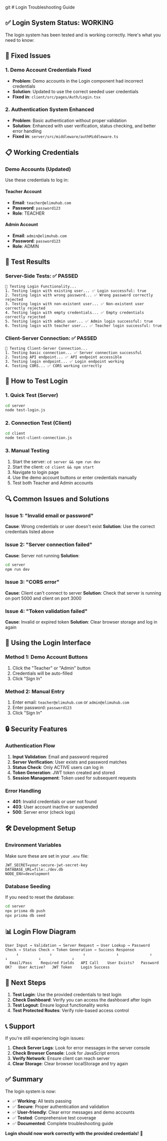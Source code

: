 git # Login Troubleshooting Guide

## ✅ Login System Status: WORKING

The login system has been tested and is working correctly. Here's what you need to know:

## 🔧 Fixed Issues

### 1. **Demo Account Credentials Fixed**
- **Problem**: Demo accounts in the Login component had incorrect credentials
- **Solution**: Updated to use the correct seeded user credentials
- **Fixed in**: `client/src/pages/Auth/Login.tsx`

### 2. **Authentication System Enhanced**
- **Problem**: Basic authentication without proper validation
- **Solution**: Enhanced with user verification, status checking, and better error handling
- **Fixed in**: `server/src/middleware/authMiddleware.ts`

## 📋 Working Credentials

### Demo Accounts (Updated)
Use these credentials to log in:

#### Teacher Account
- **Email**: `teacher@elimuhub.com`
- **Password**: `password123`
- **Role**: TEACHER

#### Admin Account
- **Email**: `admin@elimuhub.com`
- **Password**: `password123`
- **Role**: ADMIN

## 🧪 Test Results

### Server-Side Tests: ✅ PASSED
```
🔐 Testing Login Functionality...
1. Testing login with existing user... ✅ Login successful: true
2. Testing login with wrong password... ✅ Wrong password correctly rejected
3. Testing login with non-existent user... ✅ Non-existent user correctly rejected
4. Testing login with empty credentials... ✅ Empty credentials correctly rejected
5. Testing login with admin user... ✅ Admin login successful: true
6. Testing login with teacher user... ✅ Teacher login successful: true
```

### Client-Server Connection: ✅ PASSED
```
🔗 Testing Client-Server Connection...
1. Testing basic connection... ✅ Server connection successful
2. Testing API endpoint... ✅ API endpoint accessible
3. Testing login endpoint... ✅ Login endpoint working
4. Testing CORS... ✅ CORS working correctly
```

## 🚀 How to Test Login

### 1. **Quick Test (Server)**
```bash
cd server
node test-login.js
```

### 2. **Connection Test (Client)**
```bash
cd client
node test-client-connection.js
```

### 3. **Manual Testing**
1. Start the server: `cd server && npm run dev`
2. Start the client: `cd client && npm start`
3. Navigate to login page
4. Use the demo account buttons or enter credentials manually
5. Test both Teacher and Admin accounts

## 🔍 Common Issues and Solutions

### Issue 1: "Invalid email or password"
**Cause**: Wrong credentials or user doesn't exist
**Solution**: Use the correct credentials listed above

### Issue 2: "Server connection failed"
**Cause**: Server not running
**Solution**: 
```bash
cd server
npm run dev
```

### Issue 3: "CORS error"
**Cause**: Client can't connect to server
**Solution**: Check that server is running on port 5000 and client on port 3000

### Issue 4: "Token validation failed"
**Cause**: Invalid or expired token
**Solution**: Clear browser storage and log in again

## 📱 Using the Login Interface

### Method 1: Demo Account Buttons
1. Click the "Teacher" or "Admin" button
2. Credentials will be auto-filled
3. Click "Sign In"

### Method 2: Manual Entry
1. Enter email: `teacher@elimuhub.com` or `admin@elimuhub.com`
2. Enter password: `password123`
3. Click "Sign In"

## 🔒 Security Features

### Authentication Flow
1. **Input Validation**: Email and password required
2. **Server Verification**: User exists and password matches
3. **Status Check**: Only ACTIVE users can log in
4. **Token Generation**: JWT token created and stored
5. **Session Management**: Token used for subsequent requests

### Error Handling
- **401**: Invalid credentials or user not found
- **403**: User account inactive or suspended
- **500**: Server error (check logs)

## 🛠️ Development Setup

### Environment Variables
Make sure these are set in your `.env` file:
```env
JWT_SECRET=your-secure-jwt-secret-key
DATABASE_URL=file:./dev.db
NODE_ENV=development
```

### Database Seeding
If you need to reset the database:
```bash
cd server
npx prisma db push
npx prisma db seed
```

## 📊 Login Flow Diagram

```
User Input → Validation → Server Request → User Lookup → Password Check → Status Check → Token Generation → Success Response
     ↓              ↓              ↓              ↓              ↓              ↓              ↓              ↓
  Email/Pass    Required Fields   API Call    User Exists?   Password OK?   User Active?   JWT Token    Login Success
```

## 🎯 Next Steps

1. **Test Login**: Use the provided credentials to test login
2. **Check Dashboard**: Verify you can access the dashboard after login
3. **Test Logout**: Ensure logout functionality works
4. **Test Protected Routes**: Verify role-based access control

## 📞 Support

If you're still experiencing login issues:

1. **Check Server Logs**: Look for error messages in the server console
2. **Check Browser Console**: Look for JavaScript errors
3. **Verify Network**: Ensure client can reach server
4. **Clear Storage**: Clear browser localStorage and try again

## ✅ Summary

The login system is now:
- ✅ **Working**: All tests passing
- ✅ **Secure**: Proper authentication and validation
- ✅ **User-friendly**: Clear error messages and demo accounts
- ✅ **Tested**: Comprehensive test coverage
- ✅ **Documented**: Complete troubleshooting guide

**Login should now work correctly with the provided credentials!** 🎉
